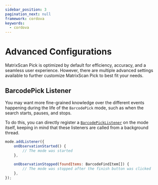 ```yaml
---
sidebar_position: 3
pagination_next: null
framework: cordova
keywords:
  - cordova
---
```


# Advanced Configurations

MatrixScan Pick is optimized by default for efficiency, accuracy, and a seamless user experience. However, there are multiple advanced settings available to further customize MatrixScan Pick to best fit your needs.

## BarcodePick Listener

You may want more fine-grained knowledge over the different events happening during the life of the `BarcodePick` mode, such as when the search starts, pauses, and stops.

To do this, you can directly register a [`BarcodePickListener`](https://docs.scandit.com/data-capture-sdk/android/barcode-capture/api/barcode-pick-listener.html#interface-scandit.datacapture.barcode.pick.IBarcodePickListener) on the mode itself, keeping in mind that these listeners are called from a background thread.

```javascript
mode.addListener({
	onObservationStarted() {
		// The mode was started
	},
    
	onObservationStopped(foundItems: BarcodeFindItem[]) {
		// The mode was stopped after the finish button was clicked
	},
});
```
